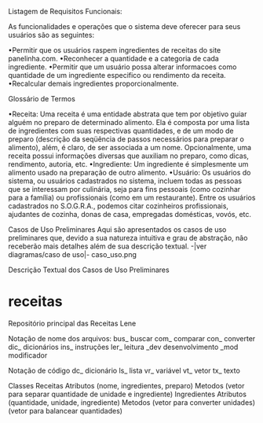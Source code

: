 Listagem de Requisitos 
Funcionais:

As funcionalidades e operações que o sistema deve oferecer para seus usuários são as seguintes:

•Permitir que os usuários raspem ingredientes de receitas do site panelinha.com. 
•Reconhecer a quantidade e a categoria de cada ingrediente. 
•Permitir que um usuário possa alterar informacoes como quantidade de um ingrediente especifico 
ou rendimento da receita.
•Recalcular demais ingredientes proporcionalmente. 

Glossário de Termos 

•Receita:
 Uma receita é uma entidade abstrata que tem por objetivo guiar alguém no preparo de
determinado alimento. Ela é composta por uma lista de ingredientes com suas respectivas
quantidades, e de um modo de preparo (descrição da seqüência de passos necessários para
preparar o alimento), além, é claro, de ser associada a um nome. Opcionalmente, uma receita
possui informações diversas que auxiliam no preparo, como dicas, rendimento, autoria, etc.
•Ingrediente:
 Um ingrediente é simplesmente um alimento usado na preparação de outro
alimento.
•Usuário:
 Os usuários do sistema, ou usuários cadastrados no sistema, incluem todas as pessoas
que se interessam por culinária, seja para fins pessoais (como cozinhar para a família) ou
profissionais (como em um restaurante). Entre os usuários cadastrados no S.O.G.R.A., podemos
citar cozinheiros profissionais, ajudantes de cozinha, donas de casa, empregadas domésticas,
vovós, etc. 

Casos de Uso Preliminares 
Aqui são apresentados os casos de uso preliminares que, devido a sua natureza intuitiva e grau de
abstração, não receberão mais detalhes além de sua descrição textual.
-|ver diagramas/caso de uso|- caso_uso.png

Descrição Textual dos Casos de Uso Preliminares 

# receitas
Repositório principal das Receitas Lene

Notação de nome dos arquivos:
 bus_ buscar
 com_ comparar
 con_ converter
 dic_ dicionários
 ins_ instruções
 ler_ leitura
 _dev desenvolvimento
 _mod modificador

Notação de código
 dc_ dicionário
 ls_ lista
 vr_ variável
 vt_ vetor
 tx_ texto
 
Classes
 Receitas
  Atributos (nome, ingredientes, preparo)
  Metodos (vetor para separar quantidade de unidade e ingrediente)
 Ingredientes
  Atributos (quantidade, unidade, ingrediente)
  Metodos (vetor para converter unidades)
          (vetor para balancear quantidades)
